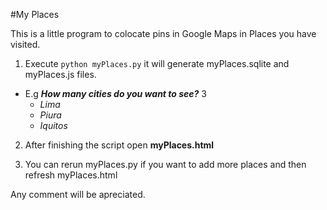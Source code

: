#My Places

This is a little program to colocate pins in Google Maps in Places you have visited.

1. Execute `python myPlaces.py` it will generate myPlaces.sqlite and myPlaces.js files.
  * E.g **_How many cities do you want to see?_** 3
    * _Lima_
    * _Piura_
    * _Iquitos_
2. After finishing the script open **myPlaces.html**

3. You can rerun myPlaces.py if you want to add more places and then refresh myPlaces.html

Any comment will be apreciated.
